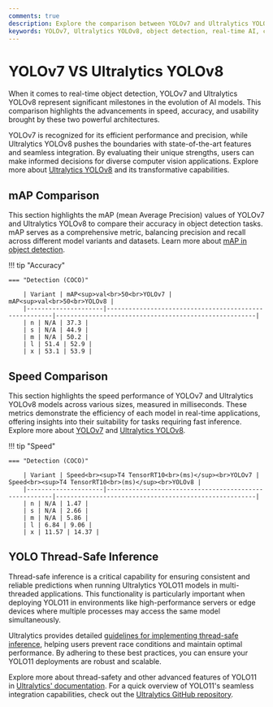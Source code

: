 ```yaml
---
comments: true
description: Explore the comparison between YOLOv7 and Ultralytics YOLOv8, highlighting advancements in object detection, real-time AI capabilities, and performance optimizations. Discover how these models cater to diverse computer vision applications, from edge AI deployments to large-scale tasks.
keywords: YOLOv7, Ultralytics YOLOv8, object detection, real-time AI, computer vision, edge AI, YOLO models, AI performance comparison
---
```


# YOLOv7 VS Ultralytics YOLOv8

When it comes to real-time object detection, YOLOv7 and Ultralytics YOLOv8 represent significant milestones in the evolution of AI models. This comparison highlights the advancements in speed, accuracy, and usability brought by these two powerful architectures.

YOLOv7 is recognized for its efficient performance and precision, while Ultralytics YOLOv8 pushes the boundaries with state-of-the-art features and seamless integration. By evaluating their unique strengths, users can make informed decisions for diverse computer vision applications. Explore more about [Ultralytics YOLOv8](https://github.com/ultralytics/ultralytics) and its transformative capabilities.

## mAP Comparison

This section highlights the mAP (mean Average Precision) values of YOLOv7 and Ultralytics YOLOv8 to compare their accuracy in object detection tasks. mAP serves as a comprehensive metric, balancing precision and recall across different model variants and datasets. Learn more about [mAP in object detection](https://www.ultralytics.com/glossary/mean-average-precision-map).

!!! tip "Accuracy"

    === "Detection (COCO)"

    	| Variant | mAP<sup>val<br>50<br>YOLOv7 | mAP<sup>val<br>50<br>YOLOv8 |
    	|---------------------|-------------------------------------------------------|-------------------------------------------------------|
    	| n | N/A | 37.3 |
    	| s | N/A | 44.9 |
    	| m | N/A | 50.2 |
    	| l | 51.4 | 52.9 |
    	| x | 53.1 | 53.9 |

## Speed Comparison

This section highlights the speed performance of YOLOv7 and Ultralytics YOLOv8 models across various sizes, measured in milliseconds. These metrics demonstrate the efficiency of each model in real-time applications, offering insights into their suitability for tasks requiring fast inference. Explore more about [YOLOv7](https://docs.ultralytics.com/models/yolov7/) and [Ultralytics YOLOv8](https://github.com/ultralytics/ultralytics).

!!! tip "Speed"

    === "Detection (COCO)"

    	| Variant | Speed<br><sup>T4 TensorRT10<br>(ms)</sup><br>YOLOv7 | Speed<br><sup>T4 TensorRT10<br>(ms)</sup><br>YOLOv8 |
    	|---------------------|-------------------------------------------------------|-------------------------------------------------------|
    	| n | N/A | 1.47 |
    	| s | N/A | 2.66 |
    	| m | N/A | 5.86 |
    	| l | 6.84 | 9.06 |
    	| x | 11.57 | 14.37 |

## YOLO Thread-Safe Inference

Thread-safe inference is a critical capability for ensuring consistent and reliable predictions when running Ultralytics YOLO11 models in multi-threaded applications. This functionality is particularly important when deploying YOLO11 in environments like high-performance servers or edge devices where multiple processes may access the same model simultaneously.

Ultralytics provides detailed [guidelines for implementing thread-safe inference](https://docs.ultralytics.com/guides/yolo-thread-safe-inference/), helping users prevent race conditions and maintain optimal performance. By adhering to these best practices, you can ensure your YOLO11 deployments are robust and scalable.

Explore more about thread-safety and other advanced features of YOLO11 in [Ultralytics' documentation](https://docs.ultralytics.com/guides/). For a quick overview of YOLO11's seamless integration capabilities, check out the [Ultralytics GitHub repository](https://github.com/ultralytics/ultralytics).
